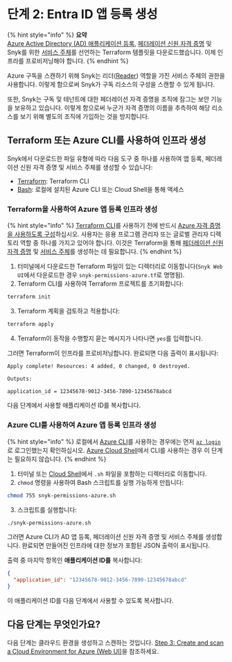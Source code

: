 # 단계 2: Entra ID 앱 등록 생성

{% hint style="info" %}
**요약**\
[Azure Active Directory (AD) 애플리케이션 등록](https://learn.microsoft.com/en-us/azure/active-directory/develop/app-objects-and-service-principals#application-registration), [페더레이션 신원 자격 증명](https://learn.microsoft.com/en-us/azure/active-directory/develop/workload-identity-federation) 및 Snyk를 위한 [서비스 주체](https://learn.microsoft.com/en-us/azure/active-directory/develop/app-objects-and-service-principals#service-principal-object)를 선언하는 Terraform 템플릿을 다운로드했습니다. 이제 인프라를 프로비저닝해야 합니다.
{% endhint %}

Azure 구독을 스캔하기 위해 Snyk는 리더([Reader](https://learn.microsoft.com/en-us/azure/role-based-access-control/built-in-roles#reader)) 역할을 가진 서비스 주체의 권한을 사용합니다. 이렇게 함으로써 Snyk가 구독 리소스의 구성을 스캔할 수 있게 됩니다.

또한, Snyk는 구독 및 테넌트에 대한 페더레이션 자격 증명을 조직에 잠그는 보안 기능을 보유하고 있습니다. 이렇게 함으로써 누군가 자격 증명의 이름을 추측하여 해당 리소스를 보기 위해 별도의 조직에 가입하는 것을 방지합니다.

## Terraform 또는 Azure CLI를 사용하여 인프라 생성

Snyk에서 다운로드한 파일 유형에 따라 다음 도구 중 하나를 사용하여 앱 등록, 페더레이션 신원 자격 증명 및 서비스 주체를 생성할 수 있습니다:

* [Terraform](step-2-create-the-azure-ad-app-registration.md#create-azure-app-registration-infrastructure-using-terraform): Terraform CLI
* [Bash](step-2-create-the-azure-ad-app-registration.md#create-azure-app-registration-infrastructure-using-the-azure-cli): 로컬에 설치된 Azure CLI 또는 Cloud Shell을 통해 액세스

### Terraform을 사용하여 Azure 앱 등록 인프라 생성

{% hint style="info" %}
[Terraform CLI](https://www.terraform.io/downloads)를 사용하기 전에 반드시 [Azure 자격 증명을 사용하도록 구성](https://registry.terraform.io/providers/hashicorp/azuread/latest/docs#authenticating-to-azure-active-directory)하십시오. 사용자는 응용 프로그램 관리자 또는 글로벌 관리자 디렉토리 역할 중 하나를 가지고 있어야 합니다. 이것은 Terraform을 통해 [페더레이션 신원 자격 증명](https://registry.terraform.io/providers/hashicorp/azuread/latest/docs/resources/application\_federated\_identity\_credential#api-permissions) 및 [서비스 주체](https://registry.terraform.io/providers/hashicorp/azuread/latest/docs/resources/service\_principal)를 생성하는 데 필요합니다.
{% endhint %}

1. 터미널에서 다운로드한 Terraform 파일이 있는 디렉터리로 이동합니다(`Snyk Web UI`에서 다운로드한 경우 `snyk-permissions-azure.tf`로 명명됨).
2. Terraform CLI를 사용하여 Terraform 프로젝트를 초기화합니다:

```bash
terraform init
```

3. Terraform 계획을 검토하고 적용합니다:

```bash
terraform apply
```

4. Terraform이 동작을 수행할지 묻는 메시지가 나타나면 `yes`를 입력합니다.

그러면 Terraform이 인프라를 프로비저닝합니다. 완료되면 다음 출력이 표시됩니다:

```bash
Apply complete! Resources: 4 added, 0 changed, 0 destroyed.

Outputs:

application_id = 12345678-9012-3456-7890-12345678abcd
```

다음 단계에서 사용할 애플리케이션 ID를 복사합니다.

### Azure CLI를 사용하여 Azure 앱 등록 인프라 생성

{% hint style="info" %}
로컬에서 [Azure CLI](https://learn.microsoft.com/en-us/cli/azure/install-azure-cli)를 사용하는 경우에는 먼저 [`az login`](https://learn.microsoft.com/en-us/cli/azure/authenticate-azure-cli)로 로그인했는지 확인하십시오. [Azure Cloud Shell](https://portal.azure.com/#cloudshell/)에서 CLI를 사용하는 경우 이 단계는 필요하지 않습니다.
{% endhint %}

1. 터미널 또는 [Cloud Shell](https://portal.azure.com/#cloudshell/)에서 `.sh` 파일을 포함하는 디렉터리로 이동합니다.
2. `chmod` 명령을 사용하여 Bash 스크립트를 실행 가능하게 만듭니다:

```bash
chmod 755 snyk-permissions-azure.sh
```

3. 스크립트를 실행합니다:

```bash
./snyk-permissions-azure.sh
```

그러면 Azure CLI가 AD 앱 등록, 페더레이션 신원 자격 증명 및 서비스 주체를 생성합니다. 완료되면 만들어진 인프라에 대한 정보가 포함된 JSON 출력이 표시됩니다.

출력 중 마지막 항목인 **애플리케이션 ID를** 복사합니다:

```json
{
  "application_id": "12345678-9012-3456-7890-12345678abcd"
}
```

이 애플리케이션 ID를 다음 단계에서 사용할 수 있도록 복사합니다.

## 다음 단계는 무엇인가요?

다음 단계는 클라우드 환경을 생성하고 스캔하는 것입니다. [Step 3: Create and scan a Cloud Environment for Azure (Web UI)](step-3-create-and-scan-a-snyk-cloud-environment-for-azure-web-ui.md)을 참조하세요.